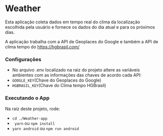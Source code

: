 # Weather

Esta aplicação coleta dados em tempo real do clima da localização escolhida pela usuário e fornece os dados do dia atual e para os próximos dias.

A aplicação trabalha com a API de Geoplaces do Google e também a API de clima tempo do https://hgbrasil.com/

### Configurações

- No arquivo .env localizado na raiz do projeto altere as variáveis ambientes com as informações das chaves de acordo cada API:
- `GOOGLE_KEY`(Chave do Geoplaces do Google)
- `HGBRASIL_KEY`(Chave do Clima tempo HGBrasil)

### Executando o App

Na raiz deste projeto, rode:

- `cd ./Weather-app`
- ` yarn` ou `npm install`
- `yarn android` ou `npm run android`
